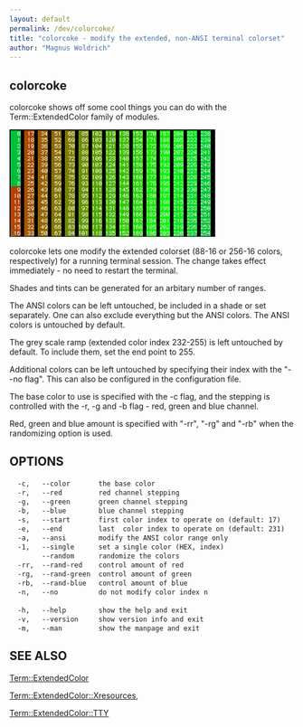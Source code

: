 ```yaml
---
layout: default
permalink: /dev/colorcoke/
title: "colorcoke - modify the extended, non-ANSI terminal colorset"
author: "Magnus Woldrich"
---
```


colorcoke
---------

colorcoke shows off some cool things you can do with the
Term::ExtendedColor family of modules.

![colorcoke](/assets/colorcoke.gif)

colorcoke lets one modify the extended colorset (88-16 or 256-16 colors,
respectively) for a running terminal session. The change takes effect
immediately - no need to restart the terminal.

Shades and tints can be generated for an arbitary number of ranges.

The ANSI colors can be left untouched, be included in a shade or set
separately. One can also exclude everything but the ANSI colors. The
ANSI colors is untouched by default.

The grey scale ramp (extended color index 232-255) is left untouched by
default. To include them, set the end point to 255.

Additional colors can be left untouched by specifying their index with
the "--no flag". This can also be configured in the configuration file.

The base color to use is specified with the -c flag, and the stepping is
controlled with the -r, -g and -b flag - red, green and blue channel.

Red, green and blue amount is specified with "-rr", "-rg" and "-rb" when
the randomizing option is used.

OPTIONS
-------
      -c,   --color       the base color
      -r,   --red         red channel stepping
      -g,   --green       green channel stepping
      -b,   --blue        blue channel stepping
      -s,   --start       first color index to operate on (default: 17)
      -e,   --end         last  color index to operate on (default: 231)
      -a,   --ansi        modify the ANSI color range only
      -1,   --single      set a single color (HEX, index)
            --random      randomize the colors
      -rr,  --rand-red    control amount of red
      -rg,  --rand-green  control amount of green
      -rb,  --rand-blue   control amount of blue
      -n,   --no          do not modify color index n

      -h,   --help        show the help and exit
      -v,   --version     show version info and exit
      -m,   --man         show the manpage and exit

SEE ALSO
--------
[Term::ExtendedColor](/dev/term-extendedcolor)

[Term::ExtendedColor::Xresources](/dev/term-extendedcolor-xresources),

[Term::ExtendedColor::TTY](/dev/term-extendedcolor-tty)
